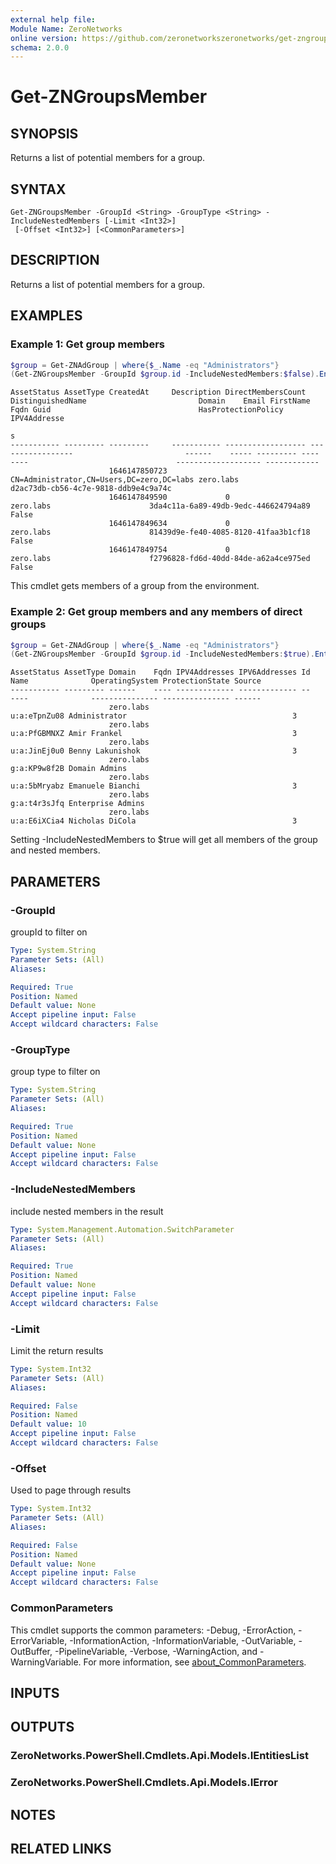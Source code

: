 ```yaml
---
external help file:
Module Name: ZeroNetworks
online version: https://github.com/zeronetworkszeronetworks/get-zngroupsmember
schema: 2.0.0
---
```


# Get-ZNGroupsMember

## SYNOPSIS
Returns a list of potential members for a group.

## SYNTAX

```
Get-ZNGroupsMember -GroupId <String> -GroupType <String> -IncludeNestedMembers [-Limit <Int32>]
 [-Offset <Int32>] [<CommonParameters>]
```

## DESCRIPTION
Returns a list of potential members for a group.

## EXAMPLES

### Example 1: Get group members
```powershell
$group = Get-ZNAdGroup | where{$_.Name -eq "Administrators"}
(Get-ZNGroupsMember -GroupId $group.id -IncludeNestedMembers:$false).Entities
```

```output
AssetStatus AssetType CreatedAt     Description DirectMembersCount DistinguishedName                         Domain    Email FirstName Fqdn Guid                                 HasProtectionPolicy IPV4Addresse
                                                                                                                                                                                                     s
----------- --------- ---------     ----------- ------------------ -----------------                         ------    ----- --------- ---- ----                                 ------------------- ------------
                      1646147850723                                CN=Administrator,CN=Users,DC=zero,DC=labs zero.labs                      d2ac73db-cb56-4c7e-9818-ddb9e4c9a74c                                 
                      1646147849590             0                                                            zero.labs                      3da4c11a-6a89-49db-9edc-446624794a89 False                           
                      1646147849634             0                                                            zero.labs                      81439d9e-fe40-4085-8120-41faa3b1cf18 False                           
                      1646147849754             0                                                            zero.labs                      f2796828-fd6d-40dd-84de-a62a4ce975ed False                           
```

This cmdlet gets members of a group from the environment.

### Example 2: Get group members and any members of direct groups
```powershell
$group = Get-ZNAdGroup | where{$_.Name -eq "Administrators"}
(Get-ZNGroupsMember -GroupId $group.id -IncludeNestedMembers:$true).Entities
```

```output
AssetStatus AssetType Domain    Fqdn IPV4Addresses IPV6Addresses Id           Name              OperatingSystem ProtectionState Source
----------- --------- ------    ---- ------------- ------------- --           ----              --------------- --------------- ------
                      zero.labs                                  u:a:eTpnZu08 Administrator                                     3
                      zero.labs                                  u:a:PfGBMNXZ Amir Frankel                                      3
                      zero.labs                                  u:a:JinEj0u0 Benny Lakunishok                                  3
                      zero.labs                                  g:a:KP9w8f2B Domain Admins                                     
                      zero.labs                                  u:a:5bMryabz Emanuele Bianchi                                  3
                      zero.labs                                  g:a:t4r3sJfq Enterprise Admins                                 
                      zero.labs                                  u:a:E6iXCia4 Nicholas DiCola                                   3
```

Setting -IncludeNestedMembers to $true will get all members of the group and nested members.

## PARAMETERS

### -GroupId
groupId to filter on

```yaml
Type: System.String
Parameter Sets: (All)
Aliases:

Required: True
Position: Named
Default value: None
Accept pipeline input: False
Accept wildcard characters: False
```

### -GroupType
group type to filter on

```yaml
Type: System.String
Parameter Sets: (All)
Aliases:

Required: True
Position: Named
Default value: None
Accept pipeline input: False
Accept wildcard characters: False
```

### -IncludeNestedMembers
include nested members in the result

```yaml
Type: System.Management.Automation.SwitchParameter
Parameter Sets: (All)
Aliases:

Required: True
Position: Named
Default value: None
Accept pipeline input: False
Accept wildcard characters: False
```

### -Limit
Limit the return results

```yaml
Type: System.Int32
Parameter Sets: (All)
Aliases:

Required: False
Position: Named
Default value: 10
Accept pipeline input: False
Accept wildcard characters: False
```

### -Offset
Used to page through results

```yaml
Type: System.Int32
Parameter Sets: (All)
Aliases:

Required: False
Position: Named
Default value: None
Accept pipeline input: False
Accept wildcard characters: False
```

### CommonParameters
This cmdlet supports the common parameters: -Debug, -ErrorAction, -ErrorVariable, -InformationAction, -InformationVariable, -OutVariable, -OutBuffer, -PipelineVariable, -Verbose, -WarningAction, and -WarningVariable. For more information, see [about_CommonParameters](http://go.microsoft.com/fwlink/?LinkID=113216).

## INPUTS

## OUTPUTS

### ZeroNetworks.PowerShell.Cmdlets.Api.Models.IEntitiesList

### ZeroNetworks.PowerShell.Cmdlets.Api.Models.IError

## NOTES

## RELATED LINKS

